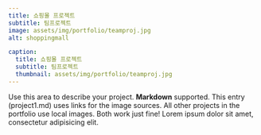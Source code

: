 ```yaml
---
title: 쇼핑몰 프로젝트
subtitle: 팀프로젝트
image: assets/img/portfolio/teamproj.jpg
alt: shoppingmall

caption:
  title: 쇼핑몰 프로젝트
  subtitle: 팀프로젝트
  thumbnail: assets/img/portfolio/teamproj.jpg
---
```

Use this area to describe your project. **Markdown** supported. This entry (project1.md) uses links for the image sources. All other projects in the portfolio use local images. Both work just fine! Lorem ipsum dolor sit amet, consectetur adipisicing elit. 

